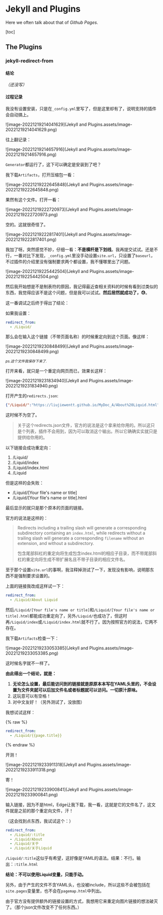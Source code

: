 # Jekyll and Plugins

Here we often talk about that of *Github Pages*.

[toc]

## The Plugins

### jekyll-redirect-from

#### 结论

*（还没写）*

#### 过程记录

我没有设置安装，只是在`_config.yml`里写了，但是这里却有了，说明支持的插件会自动搞上。

![image-20221219214041629](Jekyll and Plugins.assets/image-20221219214041629.png)

往上翻记录：

![image-20221219214657916](Jekyll and Plugins.assets/image-20221219214657916.png)

`Generator`都运行了，这下可以确定是安装到了吧？

我下载`Artifacts`，打开压缩包一看：

![image-20221219222645848](Jekyll and Plugins.assets/image-20221219222645848.png)

果然有这个文件。打开一看：

![image-20221219222720973](Jekyll and Plugins.assets/image-20221219222720973.png)

空的。这就很奇怪了。

![image-20221219222817401](Jekyll and Plugins.assets/image-20221219222817401.png)

我加了呀。突然感觉不妙，仔细一看：**不是横杆是下划线**。我再提交试试。还是不行，一番对比下发现，`_config.yml`里没手动设置`site.url`，只设置了`baseurl`，不过插件的介绍里没有强制要求两个都设置，我不懂哪里出了问题。

![image-20221219225442504](Jekyll and Plugins.assets/image-20221219225442504.png)

然后我开始想是不是制表符的原因，我记得最近查相关资料的时候有看到过类似的东西，我觉得应该不是这个问题，但是我可以试试。**然后居然就成功了，😓**。

这一番调试之后终于得出了结论：

如果我设置：

``` yaml
redirect_from:
  - /Liquid/
```

那么会在输入这个链接（不带页面名称）的时候重定向到这个页面。像这样：

![image-20221219230848499](Jekyll and Plugins.assets/image-20221219230848499.png)

<small>*ps.这个文件我保存下来了.*</small>

打开来看，就只是一个重定向网页而已，效果长这样：

![image-20221219231834940](Jekyll and Plugins.assets/image-20221219231834940.png)

打开产生的`redirects.json`:

``` json
{"/Liquid/":"https://liujiewentt.github.io/MyDoc_A/About%20Liquid.html"}
```

这时候不为空了。

> 关于这个redirects.json文件，官方的说法是这个拿来给你用的。所以这只是个列表，插件不会用到，因为可以取消这个输出。所以它确确实实就只是提供给你用的。



以下链接会成功重定向：

1. /Liquid/
2. /Liquid/index
3. /Liquid/index.html
4. /Liquid

但是这样的会失败：

- /Liquid/[Your file's name or title]
- /Liquid/[Your file's name or title].html

最后显示的就只是那个原本的页面的链接。



官方的说法是这样的：

> Redirects including a trailing slash will generate a corresponding subdirectory containing an `index.html`, while redirects without a trailing slash will generate a corresponding `filename` without an extension, and without a subdirectory.
>
> 包含尾部斜杠的重定向将生成包含index.html的相应子目录，而不带尾部斜杠的重定向将生成不带扩展名且不带子目录的相应文件名。



至于那个设置`site.url`的事啊，我注释掉测试了一下，发现没有影响，说明那东西不是强制要求设置的。

上面的链接我改成这样试一下：

``` yaml
redirect_from:
  - /Liquid/About Liquid
```

然后`/Liquid/[Your file's name or title]`和`/Liquid/[Your file's name or title].html`都能成功重定向了，另外`/Liquid/`也成功了，但这时再`/Liquid/index`或`/Liquid/index.html`就不行了。因为按照官方的说法，它两不存在。

我下载`Artifacts`检查一下：

![image-20221219233053385](Jekyll and Plugins.assets/image-20221219233053385.png)

这时候名字就不一样了。

**由此得出一个结论，就是：**

1. **无论怎么设置，最后能访问到的链接就是原原本本写在YAML头里的，不会设置为文件夹就可以后加文件名或者标题就可以访问。一切原汁原味。**
2. 这玩意可以有空格！
3. 对中文友好！（另外测试了，没放图）



我想试试这样：

{% raw %}

```yaml
redirect_from:
  - /Liquid/{{page.title}}
```

{% endraw %}

开测！

![image-20221219233911318](Jekyll and Plugins.assets/image-20221219233911318.png)

寄！

![image-20221219233900841](Jekyll and Plugins.assets/image-20221219233900841.png)

输入链接，因为不是html，Edge让我下载，我一看，这就是它的文件名了，这文件就是之前的那个重定向文件，汗！

（这会找到点东西，我试试这个：）

``` yaml
redirect_from:
  - /Liquid/:title
  - /Liquid/About
  - /Liquid/关于
  - /Liquid/关于Liquid
```

`/Liquid/:title`这似乎有希望，这好像是YAML的语法。结果：不行。输出：`:title.html`

**结论：不可以使用Liquid变量，只能手动。**

另外，由于产生的文件不含YAML头，也没被include，所以这些不会被包括在`site.pages`变量里，也不会在`pagemap.html`中列出。

由于官方没有提供额外的链接设置的方式，我想用它来重定向图片链接的想法破灭了。（那个json文件改变不了任何东西。）